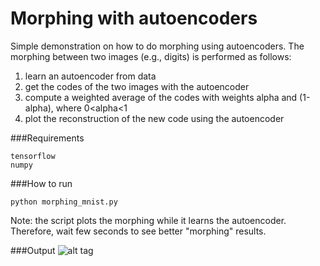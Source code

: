 # Morphing with autoencoders

Simple demonstration on how to do morphing using autoencoders.
The morphing between two images (e.g., digits) is performed as follows:

1. learn an autoencoder from data
2. get the codes of the two images with the autoencoder
3. compute a weighted average of the codes with weights alpha and (1-alpha), where 0<alpha<1
4. plot the reconstruction of the new code using the autoencoder

###Requirements

```
tensorflow
numpy
```  


###How to run

```python morphing_mnist.py```  

Note: the script plots the morphing while it learns the autoencoder.
Therefore, wait few seconds to see better "morphing" results.

###Output
![alt tag](morph.png)